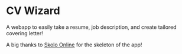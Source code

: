 # CV Wizard
A webapp to easily take a resume, job description, and create tailored covering letter!

A big thanks to [Skolo Online](https://github.com/skolo-online/chat-gpt-starter/blob/main/app.py) for the skeleton of the app! 
